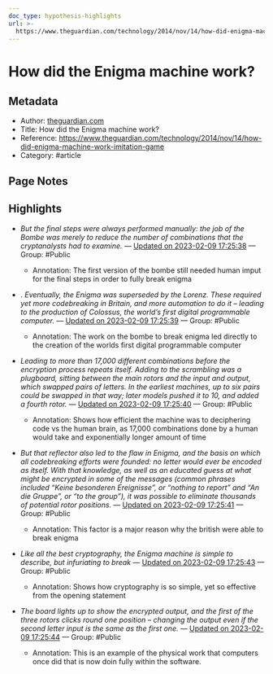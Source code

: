 ```yaml
---
doc_type: hypothesis-highlights
url: >-
  https://www.theguardian.com/technology/2014/nov/14/how-did-enigma-machine-work-imitation-game
---
```


# How did the Enigma machine work?

## Metadata
- Author: [theguardian.com]()
- Title: How did the Enigma machine work?
- Reference: https://www.theguardian.com/technology/2014/nov/14/how-did-enigma-machine-work-imitation-game
- Category: #article

## Page Notes
## Highlights
- *But the final steps were always performed manually: the job of the Bombe was merely to reduce the number of combinations that the cryptanalysts had to examine.* — [Updated on 2023-02-09 17:25:38](https://hyp.is/rdWFZKjIEe2547v20w1IjQ/www.theguardian.com/technology/2014/nov/14/how-did-enigma-machine-work-imitation-game) — Group: #Public
    - Annotation: The first version of the bombe still needed human imput for the final steps in order to fully break enigma
- . *Eventually, the Enigma was superseded by the Lorenz. These required yet more codebreaking in Britain, and more automation to do it – leading to the production of Colossus, the world’s first digital programmable computer.* — [Updated on 2023-02-09 17:25:39](https://hyp.is/rnF35KjIEe2dmisqtu8-PQ/www.theguardian.com/technology/2014/nov/14/how-did-enigma-machine-work-imitation-game) — Group: #Public
    - Annotation: The work on the bombe to break enigma led directly to the creation of the worlds first digital programmable computer
- *Leading to more than 17,000 different combinations before the encryption process repeats itself. Adding to the scrambling was a plugboard, sitting between the main rotors and the input and output, which swapped pairs of letters. In the earliest machines, up to six pairs could be swapped in that way; later models pushed it to 10, and added a fourth rotor.* — [Updated on 2023-02-09 17:25:40](https://hyp.is/r0anrKjIEe21_S96n8a38w/www.theguardian.com/technology/2014/nov/14/how-did-enigma-machine-work-imitation-game) — Group: #Public
    - Annotation: Shows how efficient the machine was to deciphering code vs the human brain, as 17,000 combinations done by a human would take and exponentially longer amount of time
- *But that reflector also led to the flaw in Enigma, and the basis on which all codebreaking efforts were founded: no letter would ever be encoded as itself. With that knowledge, as well as an educated guess at what might be encrypted in some of the messages (common phrases included “Keine besonderen Ereignisse”, or “nothing to report” and “An die Gruppe”, or “to the group”), it was possible to eliminate thousands of potential rotor positions.* — [Updated on 2023-02-09 17:25:41](https://hyp.is/r_3sAKjIEe2HDd-ZmXYOTA/www.theguardian.com/technology/2014/nov/14/how-did-enigma-machine-work-imitation-game) — Group: #Public
    - Annotation: This factor is a major reason why the british were able to break enigma
- *Like all the best cryptography, the Enigma machine is simple to describe, but infuriating to break* — [Updated on 2023-02-09 17:25:43](https://hyp.is/sQQ3TqjIEe2-b1-RUePNhg/www.theguardian.com/technology/2014/nov/14/how-did-enigma-machine-work-imitation-game) — Group: #Public
    - Annotation: Shows how cryptography is so simple, yet so effective from the opening statement

- *The board lights up to show the encrypted output, and the first of the three rotors clicks round one position – changing the output even if the second letter input is the same as the first one.* — [Updated on 2023-02-09 17:25:44](https://hyp.is/sZefSKjIEe27XzNsPgy1yQ/www.theguardian.com/technology/2014/nov/14/how-did-enigma-machine-work-imitation-game) — Group: #Public
    - Annotation: This is an example of the physical work that computers once did that is now doin fully within the software.


